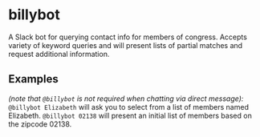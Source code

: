 # billybot

A Slack bot for querying contact info for members of congress. 
Accepts variety of keyword queries and will present lists of partial matches and request additional information.

## Examples
*(note that `@billybot` is not required when chatting via direct message):*
`@billybot Elizabeth` will ask you to select from a list of members named Elizabeth.
`@billybot 02138` will present an initial list of members based on the zipcode 02138.

